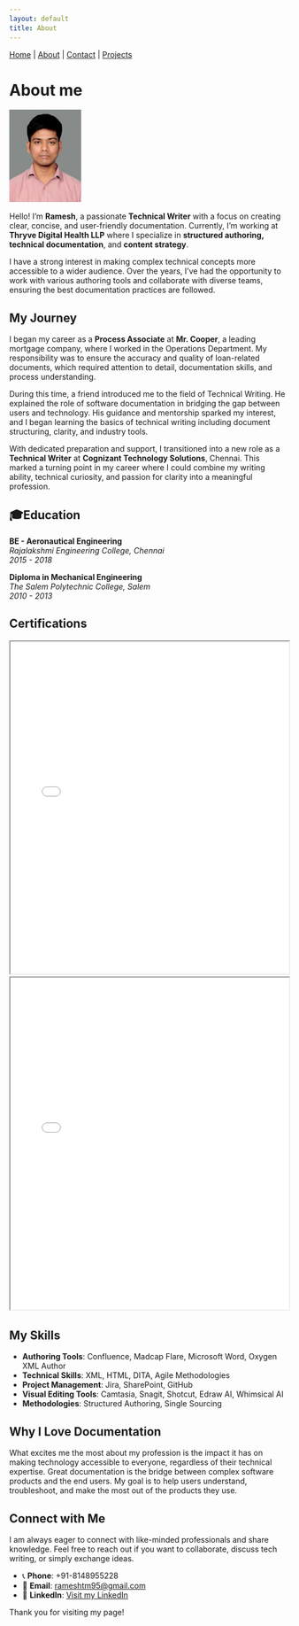 ```yaml
---
layout: default
title: About
---
```

<style>
header {
  height: 25vh;
}
</style>

[Home](index.md) | [About](about.md) | [Contact](contact.md) | [Projects](projects.md)

# About me

<img src="images/Ramesh.T_Photo.jpg" alt="My Image" width="130"/>


Hello! I’m **Ramesh**, a passionate **Technical Writer** with a focus on creating clear, concise, and user-friendly documentation. Currently, I’m working at **Thryve Digital Health LLP** where I specialize in **structured authoring, technical documentation**, and **content strategy**.

I have a strong interest in making complex technical concepts more accessible to a wider audience. Over the years, I’ve had the opportunity to work with various authoring tools and collaborate with diverse teams, ensuring the best documentation practices are followed.

## My Journey

I began my career as a **Process Associate** at **Mr. Cooper**, a leading mortgage company, where I worked in the Operations Department. My responsibility was to ensure the accuracy and quality of loan-related documents, which required attention to detail, documentation skills, and process understanding.

During this time, a friend introduced me to the field of Technical Writing. He explained the role of software documentation in bridging the gap between users and technology. His guidance and mentorship sparked my interest, and I began learning the basics of technical writing including document structuring, clarity, and industry tools.

With dedicated preparation and support, I transitioned into a new role as a **Technical Writer** at **Cognizant Technology Solutions**, Chennai. This marked a turning point in my career where I could combine my writing ability, technical curiosity, and passion for clarity into a meaningful profession.



## 🎓Education

**BE - Aeronautical Engineering**   
*Rajalakshmi Engineering College, Chennai  
2015 - 2018*

**Diploma in Mechanical Engineering**   
*The Salem Polytechnic College, Salem  
2010 - 2013*

## Certifications

<iframe src="documents/Ramesh_TWT_Cert.pdf" width="100%" height="600px">
    This browser does not support PDFs. Please download the PDF to view it:
    <a href="documents/Ramesh_TWT_Cert.pdf">Download PDF</a>.
</iframe>

<iframe src="documents/Touch20%typing_Cert.pdf"" width="100%" height="600px">
    This browser does not support PDFs. Please download the PDF to view it:
    <a href="documents/Touch20%typing_Cert.pdf">Download PDF</a>.
</iframe>

## My Skills

- **Authoring Tools**: Confluence, Madcap Flare, Microsoft Word, Oxygen XML Author
- **Technical Skills**: XML, HTML, DITA, Agile Methodologies
- **Project Management**: Jira, SharePoint, GitHub
- **Visual Editing Tools**: Camtasia, Snagit, Shotcut, Edraw AI, Whimsical AI
- **Methodologies**: Structured Authoring, Single Sourcing

## Why I Love Documentation

What excites me the most about my profession is the impact it has on making technology accessible to everyone, regardless of their technical expertise. Great documentation is the bridge between complex software products and the end users. My goal is to help users understand, troubleshoot, and make the most out of the products they use.


## Connect with Me

I am always eager to connect with like-minded professionals and share knowledge. Feel free to reach out if you want to collaborate, discuss tech writing, or simply exchange ideas.

- 📞 **Phone**: +91-8148955228
- 📧 **Email**: [rameshtm95@gmail.com](mailto:rameshtm95@gmail.com)
- 💼 **LinkedIn**: [Visit my LinkedIn](https://www.linkedin.com/in/ramesh-t-3750a0147/)

Thank you for visiting my page!


